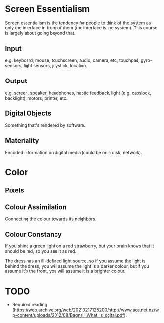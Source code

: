 # Screen Essentialism
Screen essentialism is the tendency for people to think of the system as only the interface in front of them (the interface is the system). This course is largely about going beyond that.

## Input
e.g. keyboard, mouse, touchscreen, audio, camera, etc, touchpad, gyro-sensors, light sensors, joystick, location.

## Output
e.g. screen, speaker, headphones, haptic feedback, light (e.g. capslock, backlight), motors, printer, etc.

## Digital Objects
Something that's rendered by software.

## Materiality
Encoded information on digital media (could be on a disk, network).


# Color
## Pixels

## Colour Assimilation
Connecting the colour towards its neighbors.

## Colour Constancy
If you shine a green light on a red strawberry, but your brain knows that it should be red, so you see it as red.

The dress has an ill-defined light source, so if you assume the light is behind the dress, you will assume the light is a darker colour, but if you assume it's the front, you will assume it is a brighter colour.

# TODO
- Required reading (https://web.archive.org/web/20210217125200/http://www.ada.net.nz/wp-content/uploads/2012/08/Bagnall_What_is_dgital.pdf).